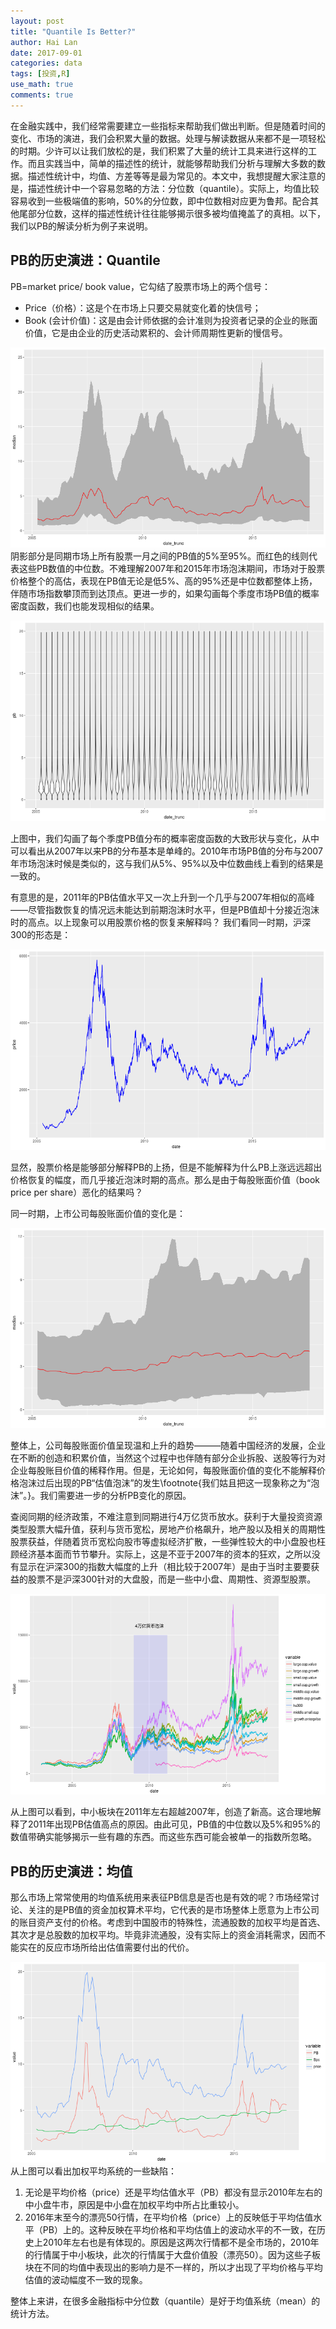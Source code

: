 ```yaml
---
layout: post
title: "Quantile Is Better?"
author: Hai Lan
date: 2017-09-01
categories: data
tags: [投资,R]
use_math: true
comments: true
---
```


在金融实践中，我们经常需要建立一些指标来帮助我们做出判断。但是随着时间的变化、市场的演进，我们会积累大量的数据。处理与解读数据从来都不是一项轻松的时期。少许可以让我们放松的是，我们积累了大量的统计工具来进行这样的工作。而且实践当中，简单的描述性的统计，就能够帮助我们分析与理解大多数的数据。描述性统计中，均值、方差等等是最为常见的。本文中，我想提醒大家注意的是，描述性统计中一个容易忽略的方法：分位数（quantile）。实际上，均值比较容易收到一些极端值的影响，50%的分位数，即中位数相对应更为鲁邦。配合其他尾部分位数，这样的描述性统计往往能够揭示很多被均值掩盖了的真相。以下，我们以PB的解读分析为例子来说明。


## PB的历史演进：Quantile

PB=market price/ book value，它勾结了股票市场上的两个信号：

* Price（价格）：这是个在市场上只要交易就变化着的快信号；
* Book (会计价值)：这是由会计师依据的会计准则为投资者记录的企业的账面价值，它是由企业的历史活动累积的、会计师周期性更新的慢信号。




![PB全市场历史统计](/figure/posts/data/quantile/unnamed-chunk-2-1.png)
阴影部分是同期市场上所有股票一月之间的PB值的5%至95%。而红色的线则代表这些PB数值的中位数。不难理解2007年和2015年市场泡沫期间，市场对于股票价格整个的高估，表现在PB值无论是低5%、高的95%还是中位数都整体上扬，伴随市场指数攀顶而到达顶点。更进一步的，如果勾画每个季度市场PB值的概率密度函数，我们也能发现相似的结果。

![PB全市场历史分布](/figure/posts/data/quantile/unnamed-chunk-3-1.png)

上图中，我们勾画了每个季度PB值分布的概率密度函数的大致形状与变化，从中可以看出从2007年以来PB的分布基本是单峰的。2010年市场PB值的分布与2007年市场泡沫时候是类似的，这与我们从5%、95%以及中位数曲线上看到的结果是一致的。

有意思的是，2011年的PB估值水平又一次上升到一个几乎与2007年相似的高峰——尽管指数恢复的情况远未能达到前期泡沫时水平，但是PB值却十分接近泡沫时的高点。以上现象可以用股票价格的恢复来解释吗？ 
我们看同一时期，沪深300的形态是：

![沪深300历史趋势](/figure/posts/data/quantile/unnamed-chunk-4-1.png)

显然，股票价格是能够部分解释PB的上扬，但是不能解释为什么PB上涨远远超出价格恢复的幅度，而几乎接近泡沫时期的高点。那么是由于每股账面价值（book price per share）恶化的结果吗？

同一时期，上市公司每股账面价值的变化是：

![Bps全市场历史统计](/figure/posts/data/quantile/unnamed-chunk-5-1.png)


整体上，公司每股账面价值呈现温和上升的趋势———随着中国经济的发展，企业在不断的创造和积累价值，当然这个过程中也伴随有部分企业拆股、送股等行为对企业每股账目价值的稀释作用。但是，无论如何，每股账面价值的变化不能解释价格泡沫过后出现的PB“估值泡沫”的发生\footnote{我们姑且把这一现象称之为“泡沫”。}。我们需要进一步的分析PB变化的原因。

查阅同期的经济政策，不难注意到同期进行4万亿货币放水。获利于大量投资资源类型股票大幅升值，获利与货币宽松，房地产价格飙升，地产股以及相关的周期性股票获益，伴随着货币宽松向股市等虚拟经济扩散，一些弹性较大的中小盘股也枉顾经济基本面而节节攀升。实际上，这是不亚于2007年的资本的狂欢，之所以没有显示在沪深300的指数大幅度的上升（相比较于2007年）是由于当时主要要获益的股票不是沪深300针对的大盘股，而是一些中小盘、周期性、资源型股票。

![各类股票收益历史趋势](/figure/posts/data/quantile/unnamed-chunk-6-1.png)

从上图可以看到，中小板块在2011年左右超越2007年，创造了新高。这合理地解释了2011年出现PB估值高点的原因。由此可见，PB值的中位数以及5%和95%的数值带确实能够揭示一些有趣的东西。而这些东西可能会被单一的指数所忽略。

## PB的历史演进：均值

那么市场上常常使用的均值系统用来表征PB信息是否也是有效的呢？市场经常讨论、关注的是PB值的资金加权算术平均，它代表的是市场整体上愿意为上市公司的账目资产支付的价格。考虑到中国股市的特殊性，流通股数的加权平均是首选、其次才是总股数的加权平均。毕竟非流通股，没有实际上的资金消耗需求，因而不能实在的反应市场所给出估值需要付出的代价。

![流通权重PB均值全市场历史统计](/figure/posts/data/quantile/unnamed-chunk-7-1.png)
从上图可以看出加权平均系统的一些缺陷：
1. 无论是平均价格（price）还是平均估值水平（PB）都没有显示2010年左右的中小盘牛市，原因是中小盘在加权平均中所占比重较小。
2. 2016年末至今的漂亮50行情，在平均价格（price）上的反映低于平均估值水平（PB）上的。这种反映在平均价格和平均估值上的波动水平的不一致，在历史上2010年左右也是有体现的。原因是这两次行情都不是全市场的，2010年的行情属于中小板块，此次的行情属于大盘价值股（漂亮50）。因为这些子板块在不同的均值中表现出的影响力是不一样的，所以才出现了平均价格与平均估值的波动幅度不一致的现象。

整体上来讲，在很多金融指标中分位数（quantile）是好于均值系统（mean）的统计方法。
